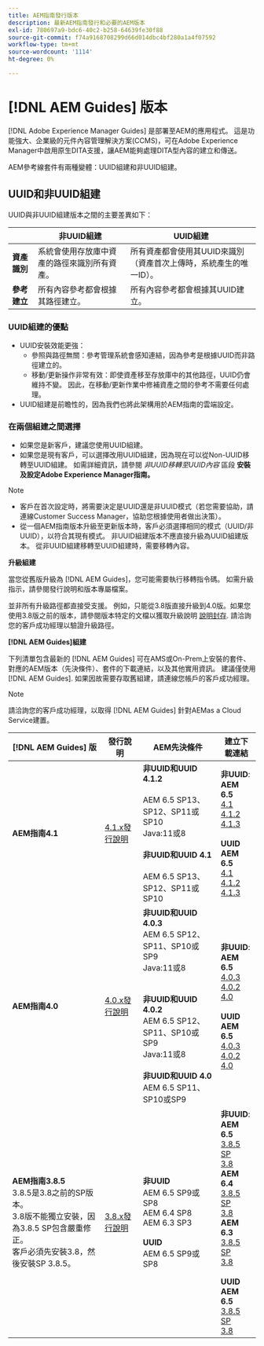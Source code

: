 ```yaml
---
title: AEM指南發行版本
description: 最新AEM指南發行和必要的AEM版本
exl-id: 780697a9-bdc6-40c2-b258-64639fe30f88
source-git-commit: f74a9168708299d66d014dbc4bf280a1a4f07592
workflow-type: tm+mt
source-wordcount: '1114'
ht-degree: 0%

---
```


# [!DNL AEM Guides] 版本

[!DNL Adobe Experience Manager Guides] 是部署至AEM的應用程式。 這是功能強大、企業級的元件內容管理解決方案(CCMS)，可在Adobe Experience Manager中啟用原生DITA支援，讓AEM能夠處理DITA型內容的建立和傳送。

AEM參考線套件有兩種變體：UUID組建和非UUID組建。

## UUID和非UUID組建

UUID與非UUID組建版本之間的主要差異如下：

|  | 非UUID組建 | UUID組建 |
|---|---|---|
| **資產識別** | 系統會使用存放庫中資產的路徑來識別所有資產。 | 所有資產都會使用其UUID來識別（資產首次上傳時，系統產生的唯一ID）。 |
| **參考建立** | 所有內容參考都會根據其路徑建立。 | 所有內容參考都會根據其UUID建立。 |

### UUID組建的優點

* UUID安裝效能更強：
   * 參照與路徑無關：參考管理系統會感知連結，因為參考是根據UUID而非路徑建立的。
   * 移動/更新操作非常有效：即使資產移至存放庫中的其他路徑，UUID仍會維持不變。 因此，在移動/更新作業中修補資產之間的參考不需要任何處理。
* UUID組建是前瞻性的，因為我們也將此架構用於AEM指南的雲端設定。


### 在兩個組建之間選擇

* 如果您是新客戶，建議您使用UUID組建。
* 如果您是現有客戶，可以選擇改用UUID組建，因為現在可以從Non-UUID移轉至UUID組建。 如需詳細資訊，請參閱 *非UUID移轉至UUID內容* 區段 **安裝及設定Adobe Experience Manager指南。**

>[!NOTE]
>
>* 客戶在首次設定時，將需要決定是UUID還是非UUID模式（若您需要協助，請連線Customer Success Manager，協助您根據使用者做出決策）。
>* 從一個AEM指南版本升級至更新版本時，客戶必須選擇相同的模式（UUID/非UUID），以符合其現有模式。 非UUID組建版本不應直接升級為UUID組建版本。 從非UUID組建移轉至UUID組建時，需要移轉內容。


**升級組建**

當您從舊版升級為 [!DNL AEM Guides]，您可能需要執行移轉指令碼。 如需升級指示，請參閱發行說明和版本專屬檔案。

並非所有升級路徑都直接受支援。 例如，只能從3.8版直接升級到4.0版。如果您使用3.8版之前的版本，請參閱版本特定的文檔以獲取升級說明 [說明封存](https://helpx.adobe.com/xml-documentation-for-experience-manager/archive.html).
請洽詢您的客戶成功經理以驗證升級路徑。

**[!DNL AEM Guides]組建**

下列清單包含最新的 [!DNL AEM Guides] 可在AMS或On-Prem上安裝的套件、對應的AEM版本（先決條件）、套件的下載連結，以及其他實用資訊。 建議僅使用 [!DNL AEM Guides]. 如果因故需要存取舊組建，請連線您帳戶的客戶成功經理。

>[!NOTE]
>
>請洽詢您的客戶成功經理，以取得 [!DNL AEM Guides] 針對AEMas a Cloud Service建置。

| [!DNL AEM Guides] 版 | 發行說明 | AEM先決條件 | 建立下載連結 |
|---|---|---|---|
| **AEM指南4.1** | [4.1.x發行說明](https://experienceleague.adobe.com/docs/experience-manager-guides-learn/tutorials/release-info/release-notes/on-prem-release-notes/release-notes-4.1.html) | **非UUID和UUID 4.1.2**<br><br> AEM 6.5 SP13、SP12、SP11或SP10 <br>Java:11或8 <br><br>**非UUID和UUID 4.1**<br><br> AEM 6.5 SP13、SP12、SP11或SP10 | **非UUID**: <br> **AEM 6.5** <br>[4.1](https://experience.adobe.com/#/downloads/content/software-distribution/en/aem.html?package=%2Fcontent%2Fsoftware-distribution%2Fen%2Fdetails.html%2Fcontent%2Fdam%2Faem%2Fpublic%2Faemdox%2F4-1%2F4-1-non-uuid%2Fcom.adobe.fmdita-6.5-4.1.159.zip)<br>[4.1.2](https://experience.adobe.com/#/downloads/content/software-distribution/en/aem.html?package=%2Fcontent%2Fsoftware-distribution%2Fen%2Fdetails.html%2Fcontent%2Fdam%2Faem%2Fpublic%2Faemdox%2F4-1-2%2F4-1-2-non-uuid%2Fcom.adobe.fmdita-6.5-sp-4.1.2.11.zip)<br>[4.1.3](https://experience.adobe.com/#/downloads/content/software-distribution/en/aem.html?package=%2Fcontent%2Fsoftware-distribution%2Fen%2Fdetails.html%2Fcontent%2Fdam%2Faem%2Fpublic%2Faemdox%2F4-1-3%2F4-1-3-non-uuid%2Fcom.adobe.fmdita-6.5-sp-4.1.3.2.zip)<br><br> **UUID** <br>**AEM 6.5** <br>[4.1](https://experience.adobe.com/#/downloads/content/software-distribution/en/aem.html?package=%2Fcontent%2Fsoftware-distribution%2Fen%2Fdetails.html%2Fcontent%2Fdam%2Faem%2Fpublic%2Faemdox%2F4-1%2F4-1-uuid%2Fcom.adobe.fmdita-6.5-uuid-4.1.159.zip)<br>[4.1.2](https://experience.adobe.com/#/downloads/content/software-distribution/en/aem.html?package=%2Fcontent%2Fsoftware-distribution%2Fen%2Fdetails.html%2Fcontent%2Fdam%2Faem%2Fpublic%2Faemdox%2F4-1-2%2F4-1-2-uuid%2Fcom.adobe.fmdita.uuid-6.5-sp-4.1.2.11.zip)<br>[4.1.3](https://experience.adobe.com/#/downloads/content/software-distribution/en/aem.html?package=%2Fcontent%2Fsoftware-distribution%2Fen%2Fdetails.html%2Fcontent%2Fdam%2Faem%2Fpublic%2Faemdox%2F4-1-3%2F4-1-3-uuid%2Fcom.adobe.fmdita.uuid-6.5-sp-4.1.3.2.zip) |
| **AEM指南4.0** | [4.0.x發行說明](https://helpx.adobe.com/xml-documentation-for-experience-manager/release-note/release-notes-xml-documentation-solution-4-0.html) | **非UUID和UUID 4.0.3**<br> AEM 6.5 SP12、SP11、SP10或SP9 <br>Java:11或8 <br><br> <br>**非UUID和UUID 4.0.2** <br> AEM 6.5 SP12、SP11、SP10或SP9 <br>Java:11或8 <br><br> **非UUID和UUID 4.0** <br> AEM 6.5 SP11、SP10或SP9 | **非UUID**: <br> **AEM 6.5** <br>[4.0.3](https://experience.adobe.com/#/downloads/content/software-distribution/en/aem.html?package=%2Fcontent%2Fsoftware-distribution%2Fen%2Fdetails.html%2Fcontent%2Fdam%2Faem%2Fpublic%2Faemdox%2F4-0-3%2F4-0-2-non-uuid%2Fcom.adobe.fmdita-6.5-hotfix-4.0.3.1.zip)<br>[4.0.2](https://experience.adobe.com/#/downloads/content/software-distribution/en/aem.html?package=%2Fcontent%2Fsoftware-distribution%2Fen%2Fdetails.html%2Fcontent%2Fdam%2Faem%2Fpublic%2Faemdox%2F4-0-2%2F4-0-2-non-uuid%2Fcom.adobe.fmdita-6.5-sp-4.0.2.10.zip)  <br> [4.0](https://experience.adobe.com/#/downloads/content/software-distribution/en/aem.html?package=/content/software-distribution/en/details.html/content/dam/aem/public/aemdox/4-0/4-0-non-uuid/com.adobe.fmdita-6.5-4.0.70.zip)  <br><br> **UUID** <br>**AEM 6.5**  <br>[4.0.3](https://experience.adobe.com/#/downloads/content/software-distribution/en/aem.html?package=%2Fcontent%2Fsoftware-distribution%2Fen%2Fdetails.html%2Fcontent%2Fdam%2Faem%2Fpublic%2Faemdox%2F4-0-3%2F4-0-3-uuid%2Fcom.adobe.fmdita.uuid-6.5-hotfix-4.0.3.1.zip) <br>[4.0.2](https://experience.adobe.com/#/downloads/content/software-distribution/en/aem.html?package=%2Fcontent%2Fsoftware-distribution%2Fen%2Fdetails.html%2Fcontent%2Fdam%2Faem%2Fpublic%2Faemdox%2F4-0-2%2F4-0-2-uuid%2Fcom.adobe.fmdita.uuid-6.5-sp-4.0.2.10.zip)<br> [4.0](https://experience.adobe.com/#/downloads/content/software-distribution/en/aem.html?package=/content/software-distribution/en/details.html/content/dam/aem/public/aemdox/4-0/4-0-uuid/com.adobe.fmdita-6.5-uuid-4.0.70.zip) |
| **AEM指南3.8.5** <br> 3.8.5是3.8之前的SP版本。 <br>3.8版不能獨立安裝，因為3.8.5 SP包含嚴重修正。 <br>客戶必須先安裝3.8，然後安裝SP 3.8.5。 | [3.8.x發行說明](https://helpx.adobe.com/xml-documentation-for-experience-manager/release-note/release-notes-xml-documentation-solution-3-8.html) | **非UUID** <br> AEM 6.5 SP9或SP8 <br> AEM 6.4 SP8 <br> AEM 6.3 SP3 <br><br> **UUID** <br> AEM 6.5 SP9或SP8 | **非UUID**: <br> **AEM 6.5** <br> [3.8.5 SP](https://experience.adobe.com/#/downloads/content/software-distribution/en/aem.html?package=/content/software-distribution/en/details.html/content/dam/aem/public/aemdox/3-8-5/com.adobe.fmdita-6.5-hotfix-3.8.5.2.zip) <br>[3.8](https://experience.adobe.com/#/downloads/content/software-distribution/en/aem.html?package=/content/software-distribution/en/details.html/content/dam/aem/public/aemdox/3-8/com.adobe.fmdita-6.5-3.8.166.zip)<br> **AEM 6.4** <br> [3.8.5 SP](https://experience.adobe.com/#/downloads/content/software-distribution/en/aem.html?package=/content/software-distribution/en/details.html/content/dam/aem/public/aemdox/3-8-5/com.adobe.fmdita-6.4-hotfix-3.8.5.1.zip) <br>[3.8](https://experience.adobe.com/#/downloads/content/software-distribution/en/aem.html?package=/content/software-distribution/en/details.html/content/dam/aem/public/aemdox/3-8/com.adobe.fmdita-6.4-3.8.166.zip) <br> **AEM 6.3** <br> [3.8.5 SP](https://experience.adobe.com/#/downloads/content/software-distribution/en/aem.html?package=/content/software-distribution/en/details.html/content/dam/aem/public/aemdox/3-8-5/com.adobe.fmdita-6.3-hotfix-3.8.5.1.zip) <br>[3.8](https://experience.adobe.com/#/downloads/content/software-distribution/en/aem.html?package=/content/software-distribution/en/details.html/content/dam/aem/public/aemdox/3-8/com.adobe.fmdita-6.3-3.8.166.zip) <br><br> **UUID** <br>**AEM 6.5** <br> [3.8.5 SP](https://experience.adobe.com/#/downloads/content/software-distribution/en/aem.html?package=/content/software-distribution/en/details.html/content/dam/aem/public/aemdox/3-8-5uuid/com.adobe.fmdita.uuid-6.5-hotfix-3.8.5.2.zip) <br> [3.8](https://experience.adobe.com/#/downloads/content/software-distribution/en/aem.html?package=/content/software-distribution/en/details.html/content/dam/aem/public/aemdox/3-8uuid/com.adobe.fmdita.uuid-6.5-3.8.168.zip) |
